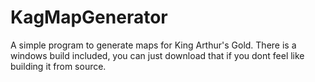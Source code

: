 # KagMapGenerator
A simple program to generate maps for King Arthur's Gold.
There is a windows build included, you can just download that if you dont feel like building it from source.
